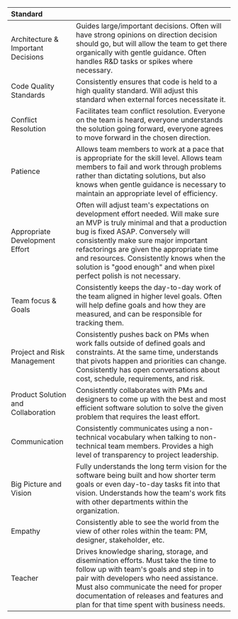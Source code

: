 | Standard                           |                                                                                                                                                                                                                                                                                                                                                                             |
|:-----------------------------------|:----------------------------------------------------------------------------------------------------------------------------------------------------------------------------------------------------------------------------------------------------------------------------------------------------------------------------------------------------------------------------|
| Architecture & Important Decisions | Guides large/important decisions. Often will have strong opinions on direction decision should go, but will allow the team to get there organically with gentle guidance. Often handles R&D tasks or spikes where necessary.                                                                                                                                                |
| Code Quality Standards             | Consistently ensures that code is held to a high quality standard. Will adjust this standard when external forces necessitate it.                                                                                                                                                                                                                                           |
| Conflict Resolution                | Facilitates team conflict resolution. Everyone on the team is heard, everyone understands the solution going forward, everyone agrees to move forward in the chosen direction.                                                                                                                                                                                              |
| Patience                           | Allows team members to work at a pace that is appropriate for the skill level. Allows team members to fail and work through problems rather than dictating solutions, but also knows when gentle guidance is necessary to maintain an appropriate level of efficiency.                                                                                                      |
| Appropriate Development Effort     | Often will adjust team's expectations on development effort needed. Will make sure an MVP is truly minimal and that a production bug is fixed ASAP. Conversely will consistently make sure major important refactorings are given the appropriate time and resources. Consistently knows when the solution is "good enough" and when pixel perfect polish is not necessary. |
| Team focus & Goals                 | Consistently keeps the day-to-day work of the team aligned in higher level goals. Often will help define goals and how they are measured, and can be responsible for tracking them.                                                                                                                                                                                         |
| Project and Risk Management        | Consistently pushes back on PMs when work falls outside of defined goals and constraints. At the same time, understands that pivots happen and priorities can change. Consistently has open conversations about cost, schedule, requirements, and risk.                                                                                                                     |
| Product Solution and Collaboration | Consistently collaborates with PMs and designers to come up with the best and most efficient software solution to solve the given problem that requires the least effort.                                                                                                                                                                                                   |
| Communication                      | Consistently communicates using a non-technical vocabulary when talking to non-technical team members. Provides a high level of transparency to project leadership.                                                                                                                                                                                                         |
| Big Picture and Vision             | Fully understands the long term vision for the software being built and how shorter term goals or even day-to-day tasks fit into that vision. Understands how the team's work fits with other departments within the organization.                                                                                                                                          |
| Empathy                            | Consistently able to see the world from the view of other roles within the team: PM, designer, stakeholder, etc.                                                                                                                                                                                                                                                            |
| Teacher                            | Drives knowledge sharing, storage, and disemination efforts. Must take the time to follow up with team's goals and step in to pair with developers who need assistance. Must also communicate the need for proper documentation of releases and features and plan for that time spent with business needs.                                                                                                                                                                                                                                                            |

